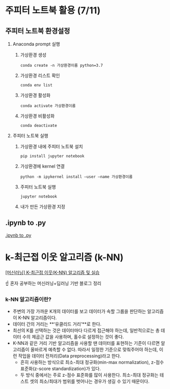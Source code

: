 # 주피터 노트북 활용 (7/11)

## 주피터 노트북 환경설정

1. Anaconda prompt 실행

    1. 가상환경 생성
        
        `conda create -n 가상환경이름 python=3.7`
        
    2. 가상환경 리스트 확인
        
        `conda env list`
        
    3. 가상환경 활성화
        
        `conda activate 가상환경이름`
        
    4. 가상환경 비활성화
        
        `conda deactivate`
        
2. 주피터 노트북 실행

    1. 가상환경 내에 주피터 노트북 설치
        
        `pip install jupyter notebook`
        
    2. 가상환경에 kernel 연결
        
        `python -m ipykernel install —user —name 가상환경이름`
        
    3. 주피터 노트북 실행
        
        `jupyter notebook`
        
    4. 내가 만든 가상환경 지정
        
        
## .ipynb to .py
[.ipynb to .py](https://beyonddata.tistory.com/entry/ipynb-to-py-%EB%B3%80%ED%99%98-%EB%B0%A9%EB%B2%95%EC%A3%BC%ED%94%BC%ED%84%B0-%EB%85%B8%ED%8A%B8%EB%B6%81-to-%ED%8C%8C%EC%9D%B4%EC%8D%AC)



# k-최근접 이웃 알고리즘 (k-NN)

[[머신러닝] K-최근접 이웃(K-NN) 알고리즘 및 실습](https://rebro.kr/183)

☝️ 혼자 공부하는 머신러닝+딥러닝  기반 블로그 정리

### k-NN 알고리즘이란?

- 주변의 가장 가까운 K개의 데이터를 보고 데이터가 속할 그룹을 판단하는 알고리즘이 K-NN 알고리즘이다.
- 데이터 간의 거리는 **‘유클리드 거리’**로 한다.
- 최선의 K를 선택하는 것은 데이터마다 다르게 접근해야 하는데, 일반적으로는 총 데이터 수의 제곱근 값을 사용하며, 홀수로 설정하는 것이 좋다.
- K-NN과 같은 거리 기반 알고리즘을 사용할 땐 데이터를 표현하는 기준이 다르면 알고리즘이 올바르게 예측할 수 없다. 따라서 일정한 기준으로 맞춰주어야 하는데, 이런 작업을 데이터 전처리(Data preprocessing)라고 한다.
    - 흔히 사용하는 방식으로 최소-최대 정규화(min-max normalization), z-점수 표준화(z-score standardization)가 있다.
    - 두 방식 중에서는 주로 z-점수 표준화를 많이 사용한다. 최소-최대 정규화는 테스트 셋의 최소/최대가 범위를 벗어나는 경우가 생길 수 있기 때문이다.

